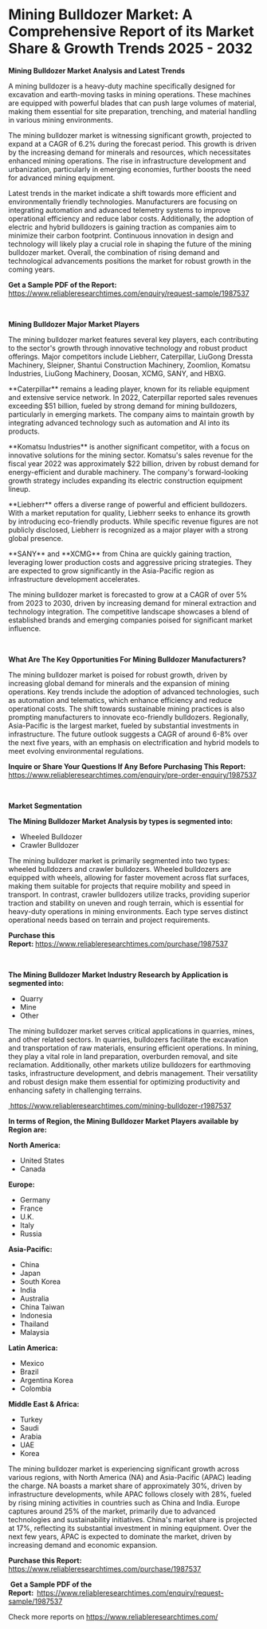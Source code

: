 <p><h1>Mining Bulldozer Market: A Comprehensive Report of its Market Share & Growth Trends 2025 - 2032</h1></p><p><strong>Mining Bulldozer Market Analysis and Latest Trends</strong></p>
<p><p>A mining bulldozer is a heavy-duty machine specifically designed for excavation and earth-moving tasks in mining operations. These machines are equipped with powerful blades that can push large volumes of material, making them essential for site preparation, trenching, and material handling in various mining environments. </p><p>The mining bulldozer market is witnessing significant growth, projected to expand at a CAGR of 6.2% during the forecast period. This growth is driven by the increasing demand for minerals and resources, which necessitates enhanced mining operations. The rise in infrastructure development and urbanization, particularly in emerging economies, further boosts the need for advanced mining equipment. </p><p>Latest trends in the market indicate a shift towards more efficient and environmentally friendly technologies. Manufacturers are focusing on integrating automation and advanced telemetry systems to improve operational efficiency and reduce labor costs. Additionally, the adoption of electric and hybrid bulldozers is gaining traction as companies aim to minimize their carbon footprint. Continuous innovation in design and technology will likely play a crucial role in shaping the future of the mining bulldozer market. Overall, the combination of rising demand and technological advancements positions the market for robust growth in the coming years.</p></p>
<p><strong>Get a Sample PDF of the Report:&nbsp;</strong> <a href="https://www.reliableresearchtimes.com/enquiry/request-sample/1987537?utm_campaign=2009&utm_medium=2&utm_source=Github&utm_content=ia&utm_term=10042025&utm_id=mining-bulldozer">https://www.reliableresearchtimes.com/enquiry/request-sample/1987537</a></p>
<p>&nbsp;</p>
<p><strong>Mining Bulldozer Major Market Players</strong></p>
<p><p>The mining bulldozer market features several key players, each contributing to the sector's growth through innovative technology and robust product offerings. Major competitors include Liebherr, Caterpillar, LiuGong Dressta Machinery, Sleipner, Shantui Construction Machinery, Zoomlion, Komatsu Industries, LiuGong Machinery, Doosan, XCMG, SANY, and HBXG.</p><p>**Caterpillar** remains a leading player, known for its reliable equipment and extensive service network. In 2022, Caterpillar reported sales revenues exceeding $51 billion, fueled by strong demand for mining bulldozers, particularly in emerging markets. The company aims to maintain growth by integrating advanced technology such as automation and AI into its products.</p><p>**Komatsu Industries** is another significant competitor, with a focus on innovative solutions for the mining sector. Komatsu's sales revenue for the fiscal year 2022 was approximately $22 billion, driven by robust demand for energy-efficient and durable machinery. The company's forward-looking growth strategy includes expanding its electric construction equipment lineup.</p><p>**Liebherr** offers a diverse range of powerful and efficient bulldozers. With a market reputation for quality, Liebherr seeks to enhance its growth by introducing eco-friendly products. While specific revenue figures are not publicly disclosed, Liebherr is recognized as a major player with a strong global presence.</p><p>**SANY** and **XCMG** from China are quickly gaining traction, leveraging lower production costs and aggressive pricing strategies. They are expected to grow significantly in the Asia-Pacific region as infrastructure development accelerates.</p><p>The mining bulldozer market is forecasted to grow at a CAGR of over 5% from 2023 to 2030, driven by increasing demand for mineral extraction and technology integration. The competitive landscape showcases a blend of established brands and emerging companies poised for significant market influence.</p></p>
<p>&nbsp;</p>
<p><strong>What Are The Key Opportunities For Mining Bulldozer Manufacturers?</strong></p>
<p><p>The mining bulldozer market is poised for robust growth, driven by increasing global demand for minerals and the expansion of mining operations. Key trends include the adoption of advanced technologies, such as automation and telematics, which enhance efficiency and reduce operational costs. The shift towards sustainable mining practices is also prompting manufacturers to innovate eco-friendly bulldozers. Regionally, Asia-Pacific is the largest market, fueled by substantial investments in infrastructure. The future outlook suggests a CAGR of around 6-8% over the next five years, with an emphasis on electrification and hybrid models to meet evolving environmental regulations.</p></p>
<p><strong>Inquire or Share Your Questions If Any Before Purchasing This Report:</strong> <a href="https://www.reliableresearchtimes.com/enquiry/pre-order-enquiry/1987537?utm_campaign=2009&utm_medium=2&utm_source=Github&utm_content=ia&utm_term=10042025&utm_id=mining-bulldozer">https://www.reliableresearchtimes.com/enquiry/pre-order-enquiry/1987537</a></p>
<p>&nbsp;</p>
<p><strong>Market Segmentation</strong></p>
<p><strong>The Mining Bulldozer Market Analysis by types is segmented into:</strong></p>
<p><ul><li>Wheeled Bulldozer</li><li>Crawler Bulldozer</li></ul></p>
<p><p>The mining bulldozer market is primarily segmented into two types: wheeled bulldozers and crawler bulldozers. Wheeled bulldozers are equipped with wheels, allowing for faster movement across flat surfaces, making them suitable for projects that require mobility and speed in transport. In contrast, crawler bulldozers utilize tracks, providing superior traction and stability on uneven and rough terrain, which is essential for heavy-duty operations in mining environments. Each type serves distinct operational needs based on terrain and project requirements.</p></p>
<p><strong>Purchase this Report:&nbsp;</strong><a href="https://www.reliableresearchtimes.com/purchase/1987537?utm_campaign=2009&utm_medium=2&utm_source=Github&utm_content=ia&utm_term=10042025&utm_id=mining-bulldozer">https://www.reliableresearchtimes.com/purchase/1987537</a></p>
<p>&nbsp;</p>
<p><strong>The Mining Bulldozer Market Industry Research by Application is segmented into:</strong></p>
<p><ul><li>Quarry</li><li>Mine</li><li>Other</li></ul></p>
<p><p>The mining bulldozer market serves critical applications in quarries, mines, and other related sectors. In quarries, bulldozers facilitate the excavation and transportation of raw materials, ensuring efficient operations. In mining, they play a vital role in land preparation, overburden removal, and site reclamation. Additionally, other markets utilize bulldozers for earthmoving tasks, infrastructure development, and debris management. Their versatility and robust design make them essential for optimizing productivity and enhancing safety in challenging terrains.</p></p>
<p><a href="https://www.reliableresearchtimes.com/mining-bulldozer-r1987537?utm_campaign=2009&utm_medium=2&utm_source=Github&utm_content=ia&utm_term=10042025&utm_id=mining-bulldozer">&nbsp;https://www.reliableresearchtimes.com/mining-bulldozer-r1987537</a></p>
<p><strong>In terms of Region, the Mining Bulldozer Market Players available by Region are:</strong></p>
<p>
    <p> <strong> North America: </strong>
        <ul>
            <li>United States</li>
            <li>Canada</li>
        </ul>
        </p> 
    <p> <strong> Europe: </strong>
        <ul>
            <li>Germany</li>
            <li>France</li>
            <li>U.K.</li>
            <li>Italy</li>
            <li>Russia</li>
        </ul>
        </p> 
    <p> <strong> Asia-Pacific: </strong>
        <ul>
            <li>China</li>
            <li>Japan</li>
            <li>South Korea</li>
            <li>India</li>
            <li>Australia</li>
            <li>China Taiwan</li>
            <li>Indonesia</li>
            <li>Thailand</li>
            <li>Malaysia</li>
        </ul>
        </p> 
    <p> <strong> Latin America: </strong>
        <ul>
            <li>Mexico</li>
            <li>Brazil</li>
            <li>Argentina Korea</li>
            <li>Colombia</li>
        </ul>
        </p> 
    <p> <strong> Middle East & Africa: </strong>
        <ul>
            <li>Turkey</li>
            <li>Saudi</li>
            <li>Arabia</li>
            <li>UAE</li>
            <li>Korea</li>
        </ul>
    </p>
    </p>
<p><p>The mining bulldozer market is experiencing significant growth across various regions, with North America (NA) and Asia-Pacific (APAC) leading the charge. NA boasts a market share of approximately 30%, driven by infrastructure developments, while APAC follows closely with 28%, fueled by rising mining activities in countries such as China and India. Europe captures around 25% of the market, primarily due to advanced technologies and sustainability initiatives. China's market share is projected at 17%, reflecting its substantial investment in mining equipment. Over the next few years, APAC is expected to dominate the market, driven by increasing demand and economic expansion.</p></p>
<p><strong>Purchase this Report: </strong><a href="https://www.reliableresearchtimes.com/purchase/1987537?utm_campaign=2009&utm_medium=2&utm_source=Github&utm_content=ia&utm_term=10042025&utm_id=mining-bulldozer">https://www.reliableresearchtimes.com/purchase/1987537</a></p>
<p>&nbsp;<strong>Get a Sample PDF of the Report:&nbsp;&nbsp;</strong><a href="https://www.reliableresearchtimes.com/enquiry/request-sample/1987537?utm_campaign=2009&utm_medium=2&utm_source=Github&utm_content=ia&utm_term=10042025&utm_id=mining-bulldozer">https://www.reliableresearchtimes.com/enquiry/request-sample/1987537</a></p>
<p><strong></strong></p>
<p>Check more reports on <a href="https://www.reliableresearchtimes.com/?utm_campaign=2009&utm_medium=2&utm_source=Github&utm_content=ia&utm_term=10042025&utm_id=mining-bulldozer">https://www.reliableresearchtimes.com/</a></p>